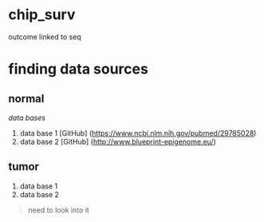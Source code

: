 # chip_surv
outcome linked to seq

# finding data sources
## normal
*data bases*
1. data base 1
[GitHub] (https://www.ncbi.nlm.nih.gov/pubmed/29785028)
1. data base 2
[GitHub] (http://www.blueprint-epigenome.eu/)
## tumor 
1. data base 1
1. data base 2
> need to look into it
<check it this paper PMID from Maria>
